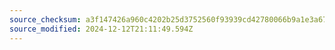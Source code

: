 ```yaml
---
source_checksum: a3f147426a960c4202b25d3752560f93939cd42780066b9a1e3a678040948335
source_modified: 2024-12-12T21:11:49.594Z
---
```


